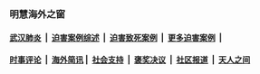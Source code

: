 
### 明慧海外之窗

####  [武汉肺炎](indexes/365.md?t=05020001) &nbsp;|&nbsp;  [迫害案例综述](indexes/328.md?t=05020001) &nbsp;|&nbsp; [迫害致死案例](indexes/277.md?t=05020001)  &nbsp;|&nbsp; [更多迫害案例](indexes/81.md?t=05020001)  &nbsp;|&nbsp; 
####  [时事评论](indexes/19.md?t=05020001) &nbsp;|&nbsp; [海外简讯](indexes/245.md?t=05020001)&nbsp;|&nbsp;  [社会支持](indexes/140.md?t=05020001) &nbsp;|&nbsp; [褒奖决议](indexes/282.md?t=05020001) &nbsp;|&nbsp; [社区报道](indexes/91.md?t=05020001)  &nbsp;|&nbsp; [天人之间](indexes/78.md?t=05020001) 

